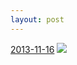 ```yaml
---
layout: post
---
```


<p>
  <time><a href="/202">2013-11-16</a></time>
  <a href="/202"><img src="{{ site.assets_url }}/202-640.jpg" srcset="{{ site.assets_url }}/202-1280.jpg 1280w, {{ site.assets_url }}/202-960.jpg 960w, {{ site.assets_url }}/202-640.jpg 640w, {{ site.assets_url }}/202-320.jpg 320w" sizes="(min-width: 700px) 50vw, calc(100vw - 2rem)" /></a>
</p>
